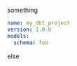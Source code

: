 something

<File name='dbt_project.yml'>

```yaml
name: my_dbt_project
version: 1.0.0
models:
  schema: foo
```
</File>

else

